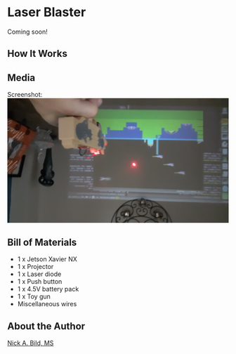 # Laser Blaster

Coming soon!

## How It Works

## Media

Screenshot:
![Screenshot](https://raw.githubusercontent.com/nickbild/laser_blaster/main/media/screenshot_sm.jpg)


## Bill of Materials

- 1 x Jetson Xavier NX
- 1 x Projector
- 1 x Laser diode
- 1 x Push button
- 1 x 4.5V battery pack
- 1 x Toy gun
- Miscellaneous wires

## About the Author

[Nick A. Bild, MS](https://nickbild79.firebaseapp.com/#!/)
